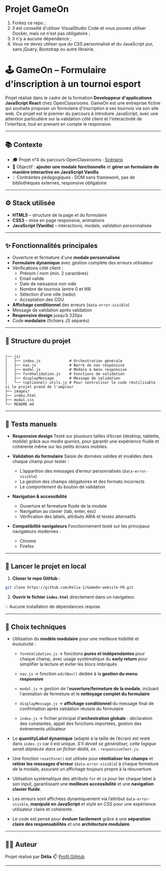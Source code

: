 # Projet GameOn
1. Forkez ce repo ;
2. Il est conseillé d'utiliser VisualStudio Code et vous pouvez utiliser Docker, mais ce n'est pas obligatoire ;
3. Il n'y a aucune dépendance ;
4. Vous ne devez utiliser que du CSS personnalisé et du JavaScript pur, sans jQuery, Bootstrap ou autre librairie.


# 🕹️ GameOn – Formulaire d'inscription à un tournoi esport

Projet réalisé dans le cadre de la formation **Developpeur d'applications JavaScript React** chez OpenClassrooms.
GameOn est une entreprise fictive qui souhaite proposer un formulaire d'inscription à ses tournois via son site web.
Ce projet est le premier du parcours à introduire JavaScript, avec une attention particulière sur la validation côté client et l'interactivité de l'interface, tout en prenant en compte le responsive.

---

## 📚 Contexte

- 🎓 Projet n°4 du parcours OpenClassrooms : [Scénario](https://openclassrooms.com/fr/paths/877/projects/807/709-scenario)
- 🎯 Objectif : **ajouter une modale fonctionnelle** et **gérer un formulaire de manière interactive en JavaScript Vanilla**
- 💡 Contraintes pédagogiques : DOM sans framework, pas de bibliothèques externes, responsive obligatoire

---

## ⚙️ Stack utilisée

- **HTML5** – structure de la page et du formulaire
- **CSS3** – mise en page responsive, animations
- **JavaScript (Vanilla)** – interactions, modale, validation personnalisée

---

## ✨ Fonctionnalités principales

- Ouverture et fermeture d'une **modale personnalisée**
- **Formulaire dynamique** avec gestion complète des erreurs utilisateur
- Vérifications côté client :
  - Prénom / nom (min. 2 caractères)
  - Email valide
  - Date de naissance non vide
  - Nombre de tournois (entre 0 et 99)
  - Sélection d'une ville (radio)
  - Acceptation des CGU
- **Affichage conditionnel** des erreurs (`data-error-visible`)
- Message de validation après validation
- **Responsive design** jusqu’à 320px
- Code **modulaire** (fichiers JS séparés)

---

## 📁 Structure du projet

```

│── js/
│   ├── index.js             # Orchestration générale
│   ├── nav.js               # Barre de nav responsive
│   ├── modal.js             # Modale & menu responsive
│   ├── formValidation.js    # Fonctions de validation
│   ├── displayMessage       # Message de validation
│   └── (optionnel) utils.js # Pour centraliser le code réutilisable si le projet prend de l'ampleur
├── images/
├── index.html
├── modal.css
└── README.md
```

---
## 🧪 Tests manuels

- **Responsive design**
  Testé sur plusieurs tailles d’écran (desktop, tablette, mobile) grâce aux *media queries*, pour garantir une expérience fluide et cohérente même sur les petits écrans mobiles.

- **Validation du formulaire**
  Saisie de données valides et invalides dans chaque champ pour tester :
  - L’apparition des messages d’erreur personnalisés (`data-error-visible`)
  - La gestion des champs obligatoires et des formats incorrects
  - Le comportement du bouton de validation

- **Navigation & accessibilité**
  - Ouverture et fermeture fluide de la modale
  - Navigation au clavier (tab, enter, esc)
  - Vérification des labels, attributs ARIA et textes alternatifs

- **Compatibilité navigateurs**
  Fonctionnement testé sur les principaux navigateurs modernes :
  - Chrome
  - Firefox

---


## 🚀 Lancer le projet en local

1. **Cloner le repo GitHub** :
```bash
git clone https://github.com/Delia-1/GameOn-website-FR.git
```

2. **Ouvrir le fichier `index.html`** directement dans un navigateur.

💡 Aucune installation de dépendances requise.

---

## 🧠 Choix techniques

- Utilisation du **modèle modulaire** pour une meilleure lisibilité et évolutivité :

  - `formValidation.js` → fonctions **pures et indépendantes** pour chaque champ, avec usage systématique du **early return** pour simplifier la lecture et éviter les blocs imbriqués

  - `nav.js` → fonction `editNav()` dédiée à la **gestion du menu responsive**

  - `modal.js` → gestion de l’**ouverture/fermeture de la modale**, incluant l'animation de fermeture et le **nettoyage complet du formulaire**

  - `displayMessage.js` → **affichage conditionnel** du message final de confirmation après validation réussie du formulaire

  - `index.js` → fichier principal d’**orchestration globale** : déclaration des constantes, appel des fonctions importées, gestion des événements utilisateur

- Le **quantityLabel dynamique** (adapté à la taille de l’écran) est resté dans `index.js` car il est unique.
  _S’il devait se généraliser, cette logique serait déplacée dans un fichier dédié, ex. : `responsiveText.js`._

- Une fonction `resetForm()` est utilisée pour **réinitialiser les champs** et **retirer les messages d’erreur** (`data-error-visible`) à chaque fermeture de la modale, assurant un affichage toujours propre à la réouverture.

- Utilisation systématique des attributs `for` et `id` pour lier chaque label à son input, garantissant une **meilleure accessibilité** et une **navigation clavier fluide**.

- Les erreurs sont affichées dynamiquement via l’attribut `data-error-visible`, **manipulé en JavaScript** et stylé en CSS pour une expérience utilisateur claire et cohérente.

- Le code est pensé pour **évoluer facilement** grâce à une **séparation claire des responsabilités** et une **architecture modulaire**.

---

## 👩‍💻 Auteur

Projet réalisé par **Délia**
📫 [Profil GitHub](https://github.com/Delia-1)

---
